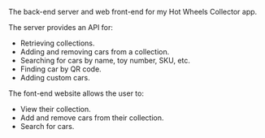 The back-end server and web front-end for my Hot Wheels Collector app.

The server provides an API for:

 - Retrieving collections.
 - Adding and removing cars from a collection.
 - Searching for cars by name, toy number, SKU, etc.
 - Finding car by QR code.
 - Adding custom cars.

The font-end website allows the user to:

 - View their collection.
 - Add and remove cars from their collection.
 - Search for cars.